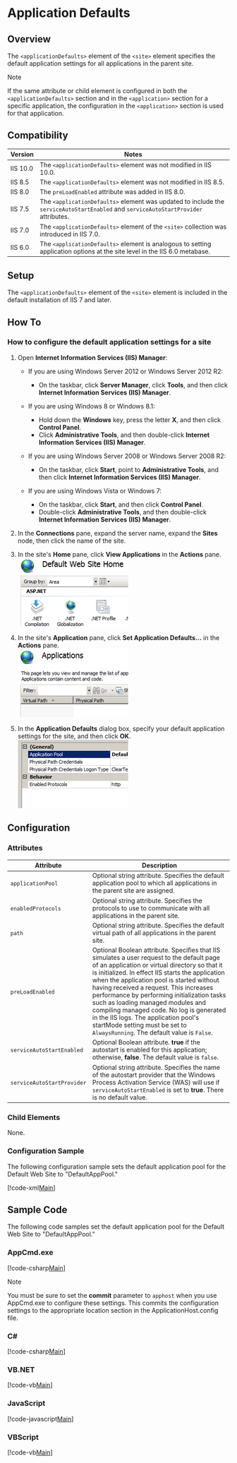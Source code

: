 Application Defaults <applicationDefaults>
====================
<a id="001"></a>
## Overview

The `<applicationDefaults>` element of the `<site>` element specifies the default application settings for all applications in the parent site.

> [!NOTE]
> If the same attribute or child element is configured in both the `<applicationDefaults>` section and in the `<application>` section for a specific application, the configuration in the `<application>` section is used for that application.

<a id="002"></a>
## Compatibility

| Version | Notes |
| --- | --- |
| IIS 10.0 | The `<applicationDefaults>` element was not modified in IIS 10.0. |
| IIS 8.5 | The `<applicationDefaults>` element was not modified in IIS 8.5. |
| IIS 8.0 | The `preLoadEnabled` attribute was added in IIS 8.0. |
| IIS 7.5 | The `<applicationDefaults>` element was updated to include the `serviceAutoStartEnabled` and `serviceAutoStartProvider` attributes. |
| IIS 7.0 | The `<applicationDefaults>` element of the `<site>` collection was introduced in IIS 7.0. |
| IIS 6.0 | The `<applicationDefaults>` element is analogous to setting application options at the site level in the IIS 6.0 metabase. |

<a id="003"></a>
## Setup

The `<applicationDefaults>` element of the `<site>` element is included in the default installation of IIS 7 and later.

<a id="004"></a>
## How To

### How to configure the default application settings for a site

1. Open **Internet Information Services (IIS) Manager**: 

    - If you are using Windows Server 2012 or Windows Server 2012 R2: 

        - On the taskbar, click **Server Manager**, click **Tools**, and then click **Internet Information Services (IIS) Manager**.
    - If you are using Windows 8 or Windows 8.1: 

        - Hold down the **Windows** key, press the letter **X**, and then click **Control Panel**.
        - Click **Administrative Tools**, and then double-click **Internet Information Services (IIS) Manager**.
    - If you are using Windows Server 2008 or Windows Server 2008 R2: 

        - On the taskbar, click **Start**, point to **Administrative Tools**, and then click **Internet Information Services (IIS) Manager**.
    - If you are using Windows Vista or Windows 7: 

        - On the taskbar, click **Start**, and then click **Control Panel**.
        - Double-click **Administrative Tools**, and then double-click **Internet Information Services (IIS) Manager**.
2. In the **Connections** pane, expand the server name, expand the **Sites** node, then click the name of the site.
3. In the site's **Home** pane, click **View Applications** in the **Actions** pane.  
    [![](applicationDefaults/_static/image2.png)](applicationDefaults/_static/image1.png)
4. In the site's **Application** pane, click **Set Application Defaults...** in the **Actions** pane.  
    [![](applicationDefaults/_static/image4.png)](applicationDefaults/_static/image3.png)
5. In the **Application Defaults** dialog box, specify your default application settings for the site, and then click **OK**.  
    [![](applicationDefaults/_static/image6.png)](applicationDefaults/_static/image5.png)

<a id="005"></a>
## Configuration

### Attributes

| Attribute | Description |
| --- | --- |
| `applicationPool` | Optional string attribute. Specifies the default application pool to which all applications in the parent site are assigned. |
| `enabledProtocols` | Optional string attribute. Specifies the protocols to use to communicate with all applications in the parent site. |
| `path` | Optional string attribute. Specifies the default virtual path of all applications in the parent site. |
| `preLoadEnabled` | Optional Boolean attribute. Specifies that IIS simulates a user request to the default page of an application or virtual directory so that it is initialized. In effect IIS starts the application when the application pool is started without having received a request. This increases performance by performing initialization tasks such as loading managed modules and compiling managed code. No log is generated in the IIS logs. The application pool's startMode setting must be set to `AlwaysRunning`. The default value is `False`. |
| `serviceAutoStartEnabled` | Optional Boolean attribute. **true** if the autostart is enabled for this application; otherwise, **false**. The default value is `false`. |
| `serviceAutoStartProvider` | Optional string attribute. Specifies the name of the autostart provider that the Windows Process Activation Service (WAS) will use if `serviceAutoStartEnabled` is set to **true**. There is no default value. |

### Child Elements

None.

### Configuration Sample

The following configuration sample sets the default application pool for the Default Web Site to "DefaultAppPool."

[!code-xml[Main](applicationDefaults/samples/sample1.xml)]

<a id="006"></a>
## Sample Code

The following code samples set the default application pool for the Default Web Site to "DefaultAppPool."

### AppCmd.exe

[!code-csharp[Main](applicationDefaults/samples/sample2.cs)]

> [!NOTE]
> You must be sure to set the **commit** parameter to `apphost` when you use AppCmd.exe to configure these settings. This commits the configuration settings to the appropriate location section in the ApplicationHost.config file.

### C#

[!code-csharp[Main](applicationDefaults/samples/sample3.cs)]

### VB.NET

[!code-vb[Main](applicationDefaults/samples/sample4.vb)]

### JavaScript

[!code-javascript[Main](applicationDefaults/samples/sample5.js)]

### VBScript

[!code-vb[Main](applicationDefaults/samples/sample6.vb)]
